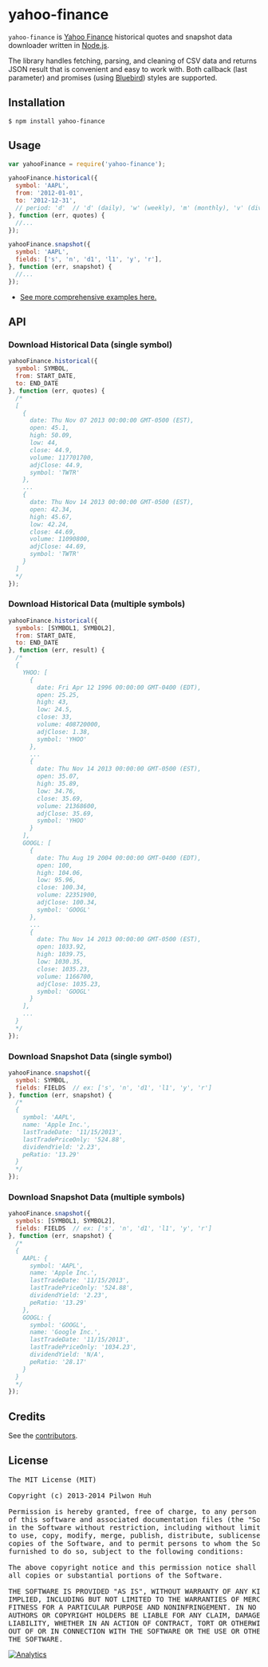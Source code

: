 # yahoo-finance

`yahoo-finance` is [Yahoo Finance](http://finance.yahoo.com/) historical quotes and snapshot data downloader written in [Node.js](http://nodejs.org/).

The library handles fetching, parsing, and cleaning of CSV data and returns JSON result that is convenient and easy to work with. Both callback (last parameter) and promises (using [Bluebird](https://github.com/petkaantonov/bluebird)) styles are supported.


## Installation

    $ npm install yahoo-finance


## Usage

```js
var yahooFinance = require('yahoo-finance');

yahooFinance.historical({
  symbol: 'AAPL',
  from: '2012-01-01',
  to: '2012-12-31',
  // period: 'd'  // 'd' (daily), 'w' (weekly), 'm' (monthly), 'v' (dividends only)
}, function (err, quotes) {
  //...
});

yahooFinance.snapshot({
  symbol: 'AAPL',
  fields: ['s', 'n', 'd1', 'l1', 'y', 'r'],
}, function (err, snapshot) {
  //...
});
```

* [See more comprehensive examples here.](https://github.com/pilwon/node-yahoo-finance/tree/master/examples)


## API

### Download Historical Data (single symbol)

```js
yahooFinance.historical({
  symbol: SYMBOL,
  from: START_DATE,
  to: END_DATE
}, function (err, quotes) {
  /*
  [
    {
      date: Thu Nov 07 2013 00:00:00 GMT-0500 (EST),
      open: 45.1,
      high: 50.09,
      low: 44,
      close: 44.9,
      volume: 117701700,
      adjClose: 44.9,
      symbol: 'TWTR'
    },
    ...
    {
      date: Thu Nov 14 2013 00:00:00 GMT-0500 (EST),
      open: 42.34,
      high: 45.67,
      low: 42.24,
      close: 44.69,
      volume: 11090800,
      adjClose: 44.69,
      symbol: 'TWTR'
    }
  ]
  */
});
```

### Download Historical Data (multiple symbols)

```js
yahooFinance.historical({
  symbols: [SYMBOL1, SYMBOL2],
  from: START_DATE,
  to: END_DATE
}, function (err, result) {
  /*
  {
    YHOO: [
      {
        date: Fri Apr 12 1996 00:00:00 GMT-0400 (EDT),
        open: 25.25,
        high: 43,
        low: 24.5,
        close: 33,
        volume: 408720000,
        adjClose: 1.38,
        symbol: 'YHOO'
      },
      ...
      {
        date: Thu Nov 14 2013 00:00:00 GMT-0500 (EST),
        open: 35.07,
        high: 35.89,
        low: 34.76,
        close: 35.69,
        volume: 21368600,
        adjClose: 35.69,
        symbol: 'YHOO'
      }
    ],
    GOOGL: [
      {
        date: Thu Aug 19 2004 00:00:00 GMT-0400 (EDT),
        open: 100,
        high: 104.06,
        low: 95.96,
        close: 100.34,
        volume: 22351900,
        adjClose: 100.34,
        symbol: 'GOOGL'
      },
      ...
      {
        date: Thu Nov 14 2013 00:00:00 GMT-0500 (EST),
        open: 1033.92,
        high: 1039.75,
        low: 1030.35,
        close: 1035.23,
        volume: 1166700,
        adjClose: 1035.23,
        symbol: 'GOOGL'
      }
    ],
    ...
  }
  */
});
```

### Download Snapshot Data (single symbol)

```js
yahooFinance.snapshot({
  symbol: SYMBOL,
  fields: FIELDS  // ex: ['s', 'n', 'd1', 'l1', 'y', 'r']
}, function (err, snapshot) {
  /*
  {
    symbol: 'AAPL',
    name: 'Apple Inc.',
    lastTradeDate: '11/15/2013',
    lastTradePriceOnly: '524.88',
    dividendYield: '2.23',
    peRatio: '13.29'
  }
  */
});
```

### Download Snapshot Data (multiple symbols)

```js
yahooFinance.snapshot({
  symbols: [SYMBOL1, SYMBOL2],
  fields: FIELDS  // ex: ['s', 'n', 'd1', 'l1', 'y', 'r']
}, function (err, snapshot) {
  /*
  {
    AAPL: {
      symbol: 'AAPL',
      name: 'Apple Inc.',
      lastTradeDate: '11/15/2013',
      lastTradePriceOnly: '524.88',
      dividendYield: '2.23',
      peRatio: '13.29'
    },
    GOOGL: {
      symbol: 'GOOGL',
      name: 'Google Inc.',
      lastTradeDate: '11/15/2013',
      lastTradePriceOnly: '1034.23',
      dividendYield: 'N/A',
      peRatio: '28.17'
    }
  }
  */
});
```


## Credits

  See the [contributors](https://github.com/pilwon/node-yahoo-finance/graphs/contributors).


## License

<pre>
The MIT License (MIT)

Copyright (c) 2013-2014 Pilwon Huh

Permission is hereby granted, free of charge, to any person obtaining a copy
of this software and associated documentation files (the "Software"), to deal
in the Software without restriction, including without limitation the rights
to use, copy, modify, merge, publish, distribute, sublicense, and/or sell
copies of the Software, and to permit persons to whom the Software is
furnished to do so, subject to the following conditions:

The above copyright notice and this permission notice shall be included in
all copies or substantial portions of the Software.

THE SOFTWARE IS PROVIDED "AS IS", WITHOUT WARRANTY OF ANY KIND, EXPRESS OR
IMPLIED, INCLUDING BUT NOT LIMITED TO THE WARRANTIES OF MERCHANTABILITY,
FITNESS FOR A PARTICULAR PURPOSE AND NONINFRINGEMENT. IN NO EVENT SHALL THE
AUTHORS OR COPYRIGHT HOLDERS BE LIABLE FOR ANY CLAIM, DAMAGES OR OTHER
LIABILITY, WHETHER IN AN ACTION OF CONTRACT, TORT OR OTHERWISE, ARISING FROM,
OUT OF OR IN CONNECTION WITH THE SOFTWARE OR THE USE OR OTHER DEALINGS IN
THE SOFTWARE.
</pre>

[![Analytics](https://ga-beacon.appspot.com/UA-47034562-15/node-yahoo-finance/readme?pixel)](https://github.com/pilwon/node-yahoo-finance)
